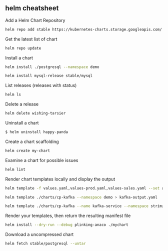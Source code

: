 ##   helm cheatsheet

Add a Helm Chart Repository
```bash
helm repo add stable https://kubernetes-charts.storage.googleapis.com/
```
Get the latest list of chart
```bash
helm repo update
```
Install a chart
```bash
helm install ./postgresql --namespace demo
```
```bash
helm install mysql-release stable/mysql
```
List releases (releases with status)
```bash
helm ls
```
Delete a release
```bash
helm delete wishing-tarsier
```
Uninstall a chart
```bash
$ helm uninstall happy-panda
```
Create a chart scaffolding
```bash
helm create my-chart
```
Examine a chart for possible issues
```bash
helm lint
```
Render chart templates locally and display the output
```bash
helm template -f values.yaml,values-prod.yaml,values-sales.yaml --set app.brand="grape" .
```
```bash   
helm template ./charts/cp-kafka --namespace demo > kafka-output.yaml
```
```bash
helm template ./charts/cp-kafka --name kafka-service --namespace strimzi > kafka.yaml
```
Render your templates, then return the resulting manifest file
```bash
helm install --dry-run --debug plinking-anaco ./mychart
```
Download a uncompressed chart
```bash
helm fetch stable/postgresql --untar
```

